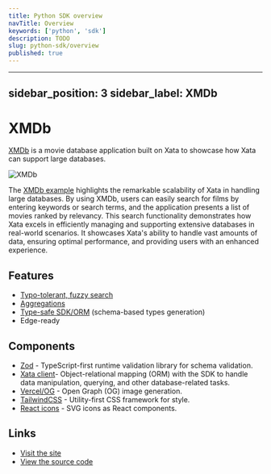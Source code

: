 ```yaml
---
title: Python SDK overview
navTitle: Overview
keywords: ['python', 'sdk']
description: TODO
slug: python-sdk/overview
published: true
---
```

---
sidebar_position: 3
sidebar_label: XMDb
---

# XMDb

[XMDb](https://xmdb.vercel.app/) is a movie database application built on Xata to showcase how Xata can support large databases.

![XMDb](/images/docs/examples/xmdb.png)

The [XMDb example](https://github.com/xataio/xmdb) highlights the remarkable scalability of Xata in handling large databases. By using XMDb, users can easily search for films by entering keywords or search terms, and the application presents a list of movies ranked by relevancy. This search functionality demonstrates how Xata excels in efficiently managing and supporting extensive databases in real-world scenarios. It showcases Xata's ability to handle vast amounts of data, ensuring optimal performance, and providing users with an enhanced experience.

## Features

- [Typo-tolerant, fuzzy search](https://xata.io/docs/typescript-client/search) 
- [Aggregations](https://xata.io/docs/typescript-client/aggregate)
- [Type-safe SDK/ORM](https://xata.io/docs/typescript-client/overview) (schema-based types generation)
- Edge-ready

## Components

* [Zod](https://zod.dev) - TypeScript-first runtime validation library for schema validation.
* [Xata client](https://xata.io/docs/getting-started/cli)- Object-relational mapping (ORM) with the SDK to handle data manipulation, querying, and other database-related tasks.
* [Vercel/OG](https://vercel.com/docs/concepts/functions/edge-functions/og-image-generation#using-@vercel/o) - Open Graph (OG) image generation.
* [TailwindCSS](https://tailwindcss.com) - Utility-first CSS framework for style.
* [React icons](https://react-icons-kit.vercel.app) - SVG icons as React components.

## Links

- [Visit the site](https://xmdb.vercel.app/)
- [View the source code](https://github.com/xataio/xmdb)

